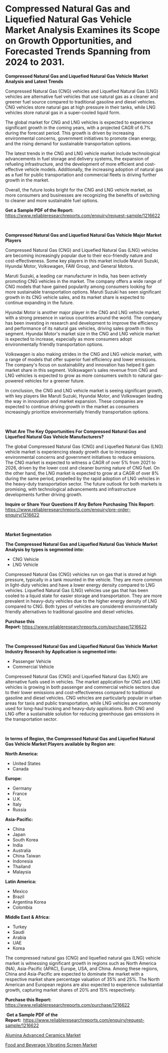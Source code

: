 <p><h1>Compressed Natural Gas and Liquefied Natural Gas Vehicle Market Analysis Examines its Scope on Growth Opportunities, and Forecasted Trends Spanning from 2024 to 2031.</h1></p><p><strong>Compressed Natural Gas and Liquefied Natural Gas Vehicle Market Analysis and Latest Trends</strong></p>
<p><p>Compressed Natural Gas (CNG) vehicles and Liquefied Natural Gas (LNG) vehicles are alternative fuel vehicles that use natural gas as a cleaner and greener fuel source compared to traditional gasoline and diesel vehicles. CNG vehicles store natural gas at high pressure in their tanks, while LNG vehicles store natural gas in a super-cooled liquid form.</p><p>The global market for CNG and LNG vehicles is expected to experience significant growth in the coming years, with a projected CAGR of 6.7% during the forecast period. This growth is driven by increasing environmental concerns, government initiatives to promote clean energy, and the rising demand for sustainable transportation options.</p><p>The latest trends in the CNG and LNG vehicle market include technological advancements in fuel storage and delivery systems, the expansion of refueling infrastructure, and the development of more efficient and cost-effective vehicle models. Additionally, the increasing adoption of natural gas as a fuel for public transportation and commercial fleets is driving further growth in the market.</p><p>Overall, the future looks bright for the CNG and LNG vehicle market, as more consumers and businesses are recognizing the benefits of switching to cleaner and more sustainable fuel options.</p></p>
<p><strong>Get a Sample PDF of the Report:&nbsp;</strong> <a href="https://www.reliableresearchreports.com/enquiry/request-sample/1216622">https://www.reliableresearchreports.com/enquiry/request-sample/1216622</a></p>
<p>&nbsp;</p>
<p><strong>Compressed Natural Gas and Liquefied Natural Gas Vehicle Major Market Players</strong></p>
<p><p>Compressed Natural Gas (CNG) and Liquefied Natural Gas (LNG) vehicles are becoming increasingly popular due to their eco-friendly nature and cost-effectiveness. Some key players in this market include Maruti Suzuki, Hyundai Motor, Volkswagen, FAW Group, and General Motors.</p><p>Maruti Suzuki, a leading car manufacturer in India, has been actively promoting CNG vehicles in the market. The company offers a wide range of CNG models that have gained popularity among consumers looking for more sustainable transportation options. Maruti Suzuki has seen significant growth in its CNG vehicle sales, and its market share is expected to continue expanding in the future.</p><p>Hyundai Motor is another major player in the CNG and LNG vehicle market, with a strong presence in various countries around the world. The company has been investing in research and development to improve the efficiency and performance of its natural gas vehicles, driving sales growth in this segment. Hyundai Motor's market size in the CNG and LNG vehicle market is expected to increase, especially as more consumers adopt environmentally friendly transportation options.</p><p>Volkswagen is also making strides in the CNG and LNG vehicle market, with a range of models that offer superior fuel efficiency and lower emissions. The company's focus on sustainability and innovation has helped it gain market share in this segment. Volkswagen's sales revenue from CNG and LNG vehicles is expected to grow as more consumers switch to natural gas-powered vehicles for a greener future.</p><p>In conclusion, the CNG and LNG vehicle market is seeing significant growth, with key players like Maruti Suzuki, Hyundai Motor, and Volkswagen leading the way in innovation and market expansion. These companies are expected to continue driving growth in the market as consumers increasingly prioritize environmentally friendly transportation options.</p></p>
<p>&nbsp;</p>
<p><strong>What Are The Key Opportunities For Compressed Natural Gas and Liquefied Natural Gas Vehicle Manufacturers?</strong></p>
<p><p>The global Compressed Natural Gas (CNG) and Liquefied Natural Gas (LNG) vehicle market is experiencing steady growth due to increasing environmental concerns and government initiatives to reduce emissions. The CNG market is expected to witness a CAGR of over 5% from 2021 to 2026, driven by the lower cost and cleaner burning nature of CNG fuel. On the other hand, the LNG market is expected to grow at a CAGR of over 8% during the same period, propelled by the rapid adoption of LNG vehicles in the heavy-duty transportation sector. The future outlook for both markets is promising, with technological advancements and infrastructure developments further driving growth.</p></p>
<p><strong>Inquire or Share Your Questions If Any Before Purchasing This Report:</strong> <a href="https://www.reliableresearchreports.com/enquiry/pre-order-enquiry/1216622">https://www.reliableresearchreports.com/enquiry/pre-order-enquiry/1216622</a></p>
<p>&nbsp;</p>
<p><strong>Market Segmentation</strong></p>
<p><strong>The Compressed Natural Gas and Liquefied Natural Gas Vehicle Market Analysis by types is segmented into:</strong></p>
<p><ul><li>CNG Vehicle</li><li>LNG Vehicle</li></ul></p>
<p><p>Compressed Natural Gas (CNG) vehicles run on gas that is stored at high pressure, typically in a tank mounted in the vehicle. They are more common in light-duty vehicles and have a lower energy density compared to LNG vehicles. Liquefied Natural Gas (LNG) vehicles use gas that has been cooled to a liquid state for easier storage and transportation. They are more prevalent in heavy-duty vehicles due to the higher energy density of LNG compared to CNG. Both types of vehicles are considered environmentally friendly alternatives to traditional gasoline and diesel vehicles.</p></p>
<p><strong>Purchase this Report:&nbsp;</strong><a href="https://www.reliableresearchreports.com/purchase/1216622">https://www.reliableresearchreports.com/purchase/1216622</a></p>
<p>&nbsp;</p>
<p><strong>The Compressed Natural Gas and Liquefied Natural Gas Vehicle Market Industry Research by Application is segmented into:</strong></p>
<p><ul><li>Passenger Vehicle</li><li>Commercial Vehicle</li></ul></p>
<p><p>Compressed Natural Gas (CNG) and Liquefied Natural Gas (LNG) are alternative fuels used in vehicles. The market application for CNG and LNG vehicles is growing in both passenger and commercial vehicle sectors due to their lower emissions and cost-effectiveness compared to traditional gasoline and diesel vehicles. CNG vehicles are particularly popular in urban areas for taxis and public transportation, while LNG vehicles are commonly used for long-haul trucking and heavy-duty applications. Both CNG and LNG offer a sustainable solution for reducing greenhouse gas emissions in the transportation sector.</p></p>
<p>&nbsp;</p>
<p><strong>In terms of Region, the Compressed Natural Gas and Liquefied Natural Gas Vehicle Market Players available by Region are:</strong></p>
<p>
    <p> <strong> North America: </strong>
        <ul>
            <li>United States</li>
            <li>Canada</li>
        </ul>
        </p> 
    <p> <strong> Europe: </strong>
        <ul>
            <li>Germany</li>
            <li>France</li>
            <li>U.K.</li>
            <li>Italy</li>
            <li>Russia</li>
        </ul>
        </p> 
    <p> <strong> Asia-Pacific: </strong>
        <ul>
            <li>China</li>
            <li>Japan</li>
            <li>South Korea</li>
            <li>India</li>
            <li>Australia</li>
            <li>China Taiwan</li>
            <li>Indonesia</li>
            <li>Thailand</li>
            <li>Malaysia</li>
        </ul>
        </p> 
    <p> <strong> Latin America: </strong>
        <ul>
            <li>Mexico</li>
            <li>Brazil</li>
            <li>Argentina Korea</li>
            <li>Colombia</li>
        </ul>
        </p> 
    <p> <strong> Middle East & Africa: </strong>
        <ul>
            <li>Turkey</li>
            <li>Saudi</li>
            <li>Arabia</li>
            <li>UAE</li>
            <li>Korea</li>
        </ul>
    </p>
    </p>
<p><p>The compressed natural gas (CNG) and liquefied natural gas (LNG) vehicle market is witnessing significant growth in regions such as North America (NA), Asia-Pacific (APAC), Europe, USA, and China. Among these regions, China and Asia-Pacific are expected to dominate the market with a respective market share percentage valuation of 35% and 25%. The North American and European regions are also expected to experience substantial growth, capturing market shares of 20% and 15% respectively.</p></p>
<p><strong>Purchase this Report: </strong><a href="https://www.reliableresearchreports.com/purchase/1216622">https://www.reliableresearchreports.com/purchase/1216622</a></p>
<p>&nbsp;<strong>Get a Sample PDF of the Report:&nbsp;&nbsp;</strong><a href="https://www.reliableresearchreports.com/enquiry/request-sample/1216622">https://www.reliableresearchreports.com/enquiry/request-sample/1216622</a></p>
<p><strong></strong></p>
<p><p><a href="https://github.com/timeliteaut/Market-Research-Report-List-1/blob/main/alumina-advanced-ceramics-market.md">Alumina Advanced Ceramics Market</a></p><p><a href="https://github.com/bobicer/Market-Research-Report-List-2/blob/main/food-and-beverage-vibrating-screen-market.md">Food and Beverage Vibrating Screen Market</a></p></p>